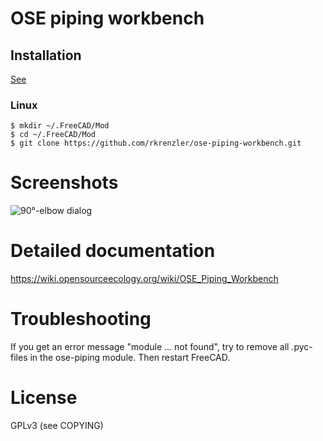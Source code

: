 # OSE piping workbench

## Installation
[See](https://www.freecadweb.org/wiki/How_to_install_additional_workbenches)

### Linux

````
$ mkdir ~/.FreeCAD/Mod
$ cd ~/.FreeCAD/Mod
$ git clone https://github.com/rkrenzler/ose-piping-workbench.git
````

# Screenshots #
![90°-elbow dialog](doc/workbench-screenshot.png)

# Detailed documentation #
https://wiki.opensourceecology.org/wiki/OSE_Piping_Workbench

# Troubleshooting #
If you get an error message "module ... not found", try to remove all .pyc-files in the ose-piping module. Then restart FreeCAD.

# License #

GPLv3 (see COPYING)
